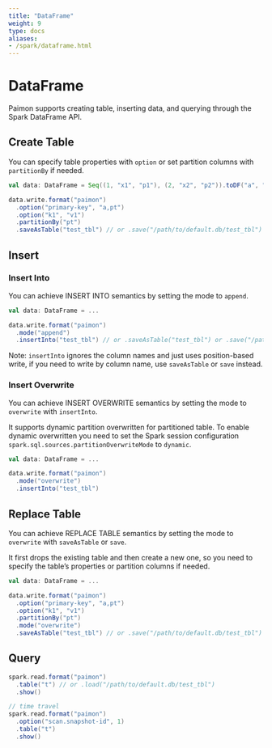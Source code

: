 ```yaml
---
title: "DataFrame"
weight: 9
type: docs
aliases:
- /spark/dataframe.html
---
```

<!--
Licensed to the Apache Software Foundation (ASF) under one
or more contributor license agreements.  See the NOTICE file
distributed with this work for additional information
regarding copyright ownership.  The ASF licenses this file
to you under the Apache License, Version 2.0 (the
"License"); you may not use this file except in compliance
with the License.  You may obtain a copy of the License at

  http://www.apache.org/licenses/LICENSE-2.0

Unless required by applicable law or agreed to in writing,
software distributed under the License is distributed on an
"AS IS" BASIS, WITHOUT WARRANTIES OR CONDITIONS OF ANY
KIND, either express or implied.  See the License for the
specific language governing permissions and limitations
under the License.
-->

# DataFrame

Paimon supports creating table, inserting data, and querying through the Spark DataFrame API.

## Create Table
You can specify table properties with `option` or set partition columns with `partitionBy` if needed.

```scala
val data: DataFrame = Seq((1, "x1", "p1"), (2, "x2", "p2")).toDF("a", "b", "pt")

data.write.format("paimon")
  .option("primary-key", "a,pt")
  .option("k1", "v1")
  .partitionBy("pt")
  .saveAsTable("test_tbl") // or .save("/path/to/default.db/test_tbl")
```

## Insert

### Insert Into
You can achieve INSERT INTO semantics by setting the mode to `append`.

```scala
val data: DataFrame = ...

data.write.format("paimon")
  .mode("append")
  .insertInto("test_tbl") // or .saveAsTable("test_tbl") or .save("/path/to/default.db/test_tbl")
```

Note: `insertInto` ignores the column names and just uses position-based write,
if you need to write by column name, use `saveAsTable` or `save` instead.

### Insert Overwrite
You can achieve INSERT OVERWRITE semantics by setting the mode to `overwrite` with `insertInto`.

It supports dynamic partition overwritten for partitioned table.
To enable dynamic overwritten you need to set the Spark session configuration `spark.sql.sources.partitionOverwriteMode` to `dynamic`.

```scala
val data: DataFrame = ...

data.write.format("paimon")
  .mode("overwrite")
  .insertInto("test_tbl")
```

## Replace Table
You can achieve REPLACE TABLE semantics by setting the mode to `overwrite` with `saveAsTable` or `save`.

It first drops the existing table and then create a new one,
so you need to specify the table’s properties or partition columns if needed.

```scala
val data: DataFrame = ...

data.write.format("paimon")
  .option("primary-key", "a,pt")
  .option("k1", "v1")
  .partitionBy("pt")
  .mode("overwrite")
  .saveAsTable("test_tbl") // or .save("/path/to/default.db/test_tbl")
```

## Query

```scala
spark.read.format("paimon")
  .table("t") // or .load("/path/to/default.db/test_tbl")
  .show()

// time travel
spark.read.format("paimon")
  .option("scan.snapshot-id", 1)
  .table("t")
  .show()
```
